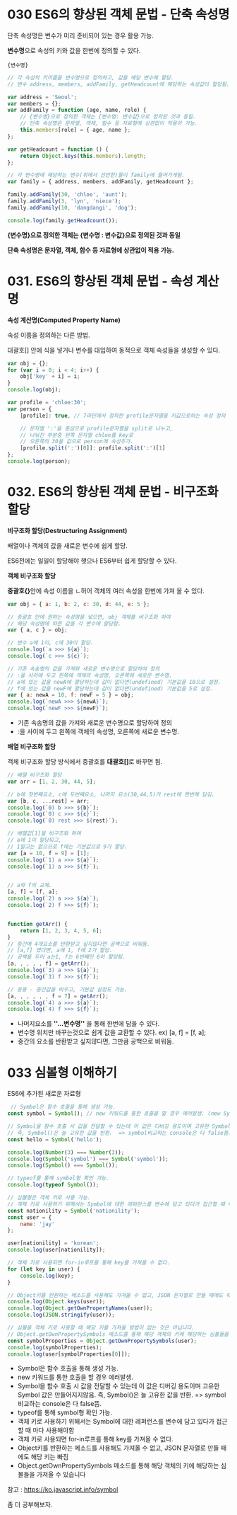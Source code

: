# 030 ES6의 향상된 객체 문법 - 단축 속성명

단축 속성명은 변수가 미리 준비되어 있는 경우 활용 가능.

<strong>변수명</strong>으로 속성의 키와 값을 한번에 정의할 수 있다.

```
{변수명}
```

```javascript
// 각 속성의 키이름을 변수명으로 정의하고, 값을 해당 변수에 할당.
// 변수 address, members, addFamily, getHeadcount에 해당하는 속성값이 할당됨.

var address = 'Seoul';
var members = {};
var addFamily = function (age, name, role) {
    // {변수명}으로 정의한 객체는 {변수명: 변수값}으로 정의된 것과 동일.
    // 단축 속성명은 문자열, 객체, 함수 등 자료형에 상관없이 적용이 가능.
    this.members[role] = { age, name };
};

var getHeadcount = function () {
    return Object.keys(this.members).length;
};

// 각 변수명에 해당하는 변수(위에서 선언한)들이 family에 들어가게됨.
var family = { address, members, addFamily, getHeadcount };

family.addFamily(30, 'chloe', 'aunt');
family.addFamily(3, 'lyn', 'niece');
family.addFamily(10, 'dangdangi', 'dog');

console.log(family.getHeadcount());
```

<strong>{변수명}으로 정의한 객체는 {변수명 : 변수값}으로 정의된 것과 동일</strong>

<strong>단축 속성명은 문자열, 객체, 함수 등 자료형에 상관없이 적용 가능.</strong>





# 031. ES6의 향상된 객체 문법 - 속성 계산명

<strong>속성 계산명(Computed Property Name)</strong>

속성 이름을 정의하는 다른 방법.

대괄호[] 안에 식을 넣거나 변수를 대입하여 동적으로 객체 속성들을 생성할 수 있다.

```javascript
var obj = {};
for (var i = 0; i < 4; i++) {
    obj['key' + i] = i;
}
console.log(obj);

var profile = 'chloe:30';
var person = {
    [profile]: true, // 7라인에서 정의한 profile문자열을 키값으로하는 속성 정의

    // 문자열 ':'을 중심으로 profile문자열을 split로 나누고,
    // 나눠진 부분중 왼쪽 문자열 chloe를 key로 
    // 오른쪽의 30을 값으로 person에 속성추가.
    [profile.split(':')[0]]: profile.split(':')[1]
};
console.log(person);
```



# 032. ES6의 향상된 객체 문법 - 비구조화 할당

<strong>비구조화 할당(Destructuring Assignment)</strong>

배열이나 객체의 값을 새로운 변수에 쉽게 할당.

ES6전에는 일일이 할당해야 햇으나 ES6부터 쉽게 할당할 수 있다.



<strong>객체 비구조화 할당</strong>

<strong>중괄호{}</strong>안에 속성 이름을 ㄴ허어 객체의 여러 속성을 한번에 가져 올 수 있다.

```javascript
var obj = { a: 1, b: 2, c: 30, d: 44, e: 5 };

// 중괄호 안에 원하는 속성명을 넣으면, obj 객체를 비구조화 하여
// 해당 속성명에 따른 값을 각 변수에 할당함.
var { a, c } = obj;

// 변수 a에 1이, c에 30이 할당.
console.log(`a >>> ${a}`);
console.log(`c >>> ${c}`);

// 기존 속송명의 값을 가져와 새로운 변수명으로 할당하여 정의
// :을 사이에 두고 왼쪽에 객체의 속성명, 오른쪽에 새로운 변수명.
// a에 있는 값을 newA에 할당하는데 값이 없다면(undefined) 기본값을 10으로 설정.
// f에 있는 값을 newF에 할당하는데 값이 없다면(undefined) 기본값을 5로 설정.
var { a: newA = 10, f: newF = 5 } = obj;
console.log(`newA >>> ${newA}`);
console.log(`newF >>> ${newF}`);
```

* 기존 속송명의 값을 가져와 새로운 변수명으로 할당하여 정의
*  :을 사이에 두고 왼쪽에 객체의 속성명, 오른쪽에 새로운 변수명.



<strong>배열 비구조화 할당</strong>

객체 비구조화 할당 방식에서 중괄호를 <strong>대괄호[]</strong>로 바꾸면 됨.

```javascript
// 배열 비구조화 할당
var arr = [1, 2, 30, 44, 5];

// b에 첫번째요소, c에 두번째요소, 나머지 요소(30,44,5)가 rest에 한번에 담김.
var [b, c, ...rest] = arr;
console.log(`0) b >>> ${b}`);
console.log(`0) c >>> ${c}`);
console.log(`0) rest >>> ${rest}`);

// 배열값[1]을 비구조화 하여 
// a에 1이 할당되고,
// 1말고는 없으므로 f에는 기본값으로 9가 할당. 
var [a = 10, f = 9] = [1];
console.log(`1) a >>> ${a}`);
console.log(`1) a >>> ${f}`);


// a와 f의 교체.
[a, f] = [f, a];
console.log(`2) a >>> ${a}`);
console.log(`2) f >>> ${f}`);


function getArr() {
    return [1, 2, 3, 4, 5, 6];
}
// 중간에 4개요소를 반환받고 싶지않다면 공백으로 비워둠.
// [a,f] 였다면, a에 1, f에 2가 할당.
// 공백을 두어 a는1, f는 6번째인 6이 할당됨.
[a, , , , , f] = getArr();
console.log(`3) a >>> ${a}`);
console.log(`3) f >>> ${f}`);

// 응용 - 중간값을 비우고, 기본값 설정도 가능.
[a, , , , , , f = 7] = getArr();
console.log(`4) a >>> ${a}`);
console.log(`4) f >>> ${f}`);
```

* 나머지요소를 <strong>''...변수명''</strong> 을 통해 한번에 담을 수 있다.
* 변수명 위치만 바꾸는것으로 쉽게 값을 교환할 수 있다. ex)  [a, f] = [f, a];
* 중간의 요소를 반환받고 싶지않다면, 그만큼 공백으로 비워둠.



# 033 심볼형 이해하기

ES6에 추가된 새로운 자료형

```javascript
 // Symbol은 함수 호출을 통해 생성 가능.
const symbol = Symbol(); // new 키워드를 통한 호출을 할 경우 에러발생. (new Symbol()은 x )

// Symbol을 함수 호출 시 값을 전달할 수 있는데 이 값은 디버깅 용도이며 고유한 Symbol 값은 만들어지지않음.
// 즉, Symbol()은 늘 고유한 값을 반환.  => symbol비교하는 console은 다 false뜸.
const hello = Symbol('hello');

console.log(Number(3) === Number(3));
console.log(Symbol('symbol') === Symbol('symbol'));
console.log(Symbol() === Symbol());

// typeof를 통해 symbol형 확인 가능.
console.log(typeof Symbol());

// 심볼형은 객체 키로 사용 가능.
// 객체 키로 사용하기 위해서는 Symbol에 대한 레퍼런스를 변수에 담고 있다가 접근할 때 마다 사용해야함.
const nationility = Symbol('nationility');
const user = {
    name: 'jay'
};

user[nationility] = 'korean';
console.log(user[nationility]);

// 객체 키로 사용되면 for-in루프를 통해 key를 가져올 수 없다.
for (let key in user) {
    console.log(key);
}

// Object키를 반환하는 메소드를 사용해도 가져올 수 없고, JSON 문자열로 만들 때에도 해당 키는 빠짐.
console.log(Object.keys(user));
console.log(Object.getOwnPropertyNames(user));
console.log(JSON.stringify(user));

// 심볼을 객체 키로 사용할 때 해당 키를 가져올 방법이 없는 것은 아닙니다.
// Object.getOwnPropertySymbols 메소드를 통해 해당 객체의 키에 해당하는 심볼들을 가져올 수 있습니다.
const symbolProperties = Object.getOwnPropertySymbols(user);
console.log(symbolProperties);
console.log(user[symbolProperties[0]]);

```

* Symbol은 함수 호출을 통해 생성 가능.
* new 키워드를 통한 호출을 할 경우 에러발생.
* Symbol을 함수 호출 시 값을 전달할 수 있는데 이 값은 디버깅 용도이며 고유한 Symbol 값은 만들어지지않음.
  즉, Symbol()은 늘 고유한 값을 반환.  => symbol비교하는 console은 다 false뜸.
* typeof를 통해 symbol형 확인 가능.
* 객체 키로 사용하기 위해서는 Symbol에 대한 레퍼런스를 변수에 담고 있다가 접근할 때 마다 사용해야함
* 객체 키로 사용되면 for-in루프를 통해 key를 가져올 수 없다.
* Object키를 반환하는 메소드를 사용해도 가져올 수 없고, JSON 문자열로 만들 때에도 해당 키는 빠짐
* Object.getOwnPropertySymbols 메소드를 통해 해당 객체의 키에 해당하는 심볼들을 가져올 수 있습니다

참고 : https://ko.javascript.info/symbol

좀 더 공부해보자.